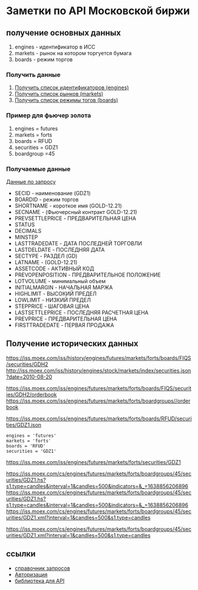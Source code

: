 # Заметки по API Московской биржи


## получение основных данных
1. engines - идентификатор в ИСС
2. markets - рынок на котором торгуется бумага
3. boards - режим торгов

### Получить данные
1. [Получить список идентификаторов (engines)](http://iss.moex.com/iss/engines.xml)
2. [Получить список рынков (markets)](http://iss.moex.com/iss/engines/[engines]/markets.xml)
3. [Получить список режимы тогов (boards)](http://iss.moex.com/iss/engines/[engines]/markets/[markets]/boards.xml)

### Пример для фьючер золота
1. engines = futures   
2. markets = forts
3. boards = RFUD 
4. securities = GDZ1
5. boardgroup =45

### Получаемые данные 
[Данные по запросу](https://iss.moex.com/iss/engines/futures/markets/forts/boards/RFUD/securities/GDZ1.xml)
* SECID - наименование (GDZ1)
* BOARDID - режим торгов
* SHORTNAME - короткое имя (GOLD-12.21)
* SECNAME - (Фьючерсный контракт GOLD-12.21)
* PREVSETTLEPRICE - ПРЕДВАРИТЕЛЬНАЯ ЦЕНА
* STATUS
* DECIMALS
* MINSTEP
* LASTTRADEDATE - ДАТА ПОСЛЕДНЕЙ ТОРГОВЛИ
* LASTDELDATE - ПОСЛЕДНЯЯ ДАТА
* SECTYPE - РАЗДЕЛ (GD)
* LATNAME - (GOLD-12.21)
* ASSETCODE - АКТИВНЫЙ КОД
* PREVOPENPOSITION - ПРЕДВАРИТЕЛЬНОЕ ПОЛОЖЕНИЕ
* LOTVOLUME - минимальный объем
* INITIALMARGIN - НАЧАЛЬНАЯ МАРЖА
* HIGHLIMIT - ВЫСОКИЙ ПРЕДЕЛ
* LOWLIMIT - НИЗКИЙ ПРЕДЕЛ
* STEPPRICE - ШАГОВАЯ ЦЕНА
* LASTSETTLEPRICE - ПОСЛЕДНЯЯ РАСЧЕТНАЯ ЦЕНА
* PREVPRICE - ПРЕДВАРИТЕЛЬНАЯ ЦЕНА
* FIRSTTRADEDATE - ПЕРВАЯ ПРОДАЖА


## Получение исторических данных
https://iss.moex.com/iss/history/engines/futures/markets/forts/boards/FIQS/securities/GDH2
http://iss.moex.com/iss/history/engines/stock/markets/index/securities.json?date=2010-08-20

https://iss.moex.com/iss/engines/futures/markets/forts/boards/FIQS/securities/GDH2/orderbook
https://iss.moex.com/iss/engines/futures/markets/forts/boardgroups//orderbook

https://iss.moex.com/iss/engines/futures/markets/forts/boards/RFUD/securities/GDZ1.json

    engines = 'futures'
    markets = 'forts'
    boards = 'RFUD'
    securities = 'GDZ1'

https://iss.moex.com/iss/engines/futures/markets/forts/securities/GDZ1

https://iss.moex.com/cs/engines/futures/markets/forts/boardgroups/45/securities/GDZ1.hs?s1.type=candles&interval=1&candles=500&indicators=&_=1638856206896
https://iss.moex.com/cs/engines/futures/markets/forts/boardgroups/45/securities/GDZ1.hs?s1.type=candles&interval=1&candles=500&indicators=&_=1638856206896
https://iss.moex.com/cs/engines/futures/markets/forts/boardgroups/45/securities/GDZ1.xml?interval=1&candles=500&s1.type=candles

https://iss.moex.com/cs/engines/futures/markets/forts/boardgroups/45/securities/GDZ1.xml?interval=1&candles=500&s1.type=candles


## ссылки
* [справочник запросов](https://iss.moex.com/iss/reference/)
* [Авторизация](https://passport.moex.com/authenticate)
* [библиотека для API](https://github.com/WLM1ke/aiomoex)
